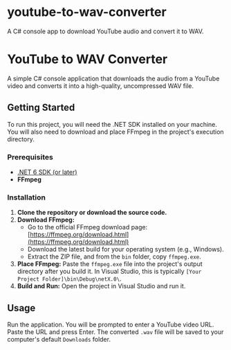 # youtube-to-wav-converter
A C# console app to download YouTube audio and convert it to WAV.

# YouTube to WAV Converter

A simple C# console application that downloads the audio from a YouTube video and converts it into a high-quality, uncompressed WAV file.

## Getting Started

To run this project, you will need the .NET SDK installed on your machine. You will also need to download and place FFmpeg in the project's execution directory.

### Prerequisites

* [.NET 6 SDK (or later)](https://dotnet.microsoft.com/en-us/download)
* **FFmpeg**

### Installation

1.  **Clone the repository or download the source code.**
2.  **Download FFmpeg:**
    * Go to the official FFmpeg download page: [https://ffmpeg.org/download.html](https://ffmpeg.org/download.html)
    * Download the latest build for your operating system (e.g., Windows).
    * Extract the ZIP file, and from the `bin` folder, copy `ffmpeg.exe`.
3.  **Place FFmpeg:** Paste the `ffmpeg.exe` file into the project's output directory after you build it. In Visual Studio, this is typically `[Your Project Folder]\bin\Debug\netX.0\`.
4.  **Build and Run:** Open the project in Visual Studio and run it.

## Usage

Run the application. You will be prompted to enter a YouTube video URL. Paste the URL and press Enter. The converted `.wav` file will be saved to your computer's default `Downloads` folder.
